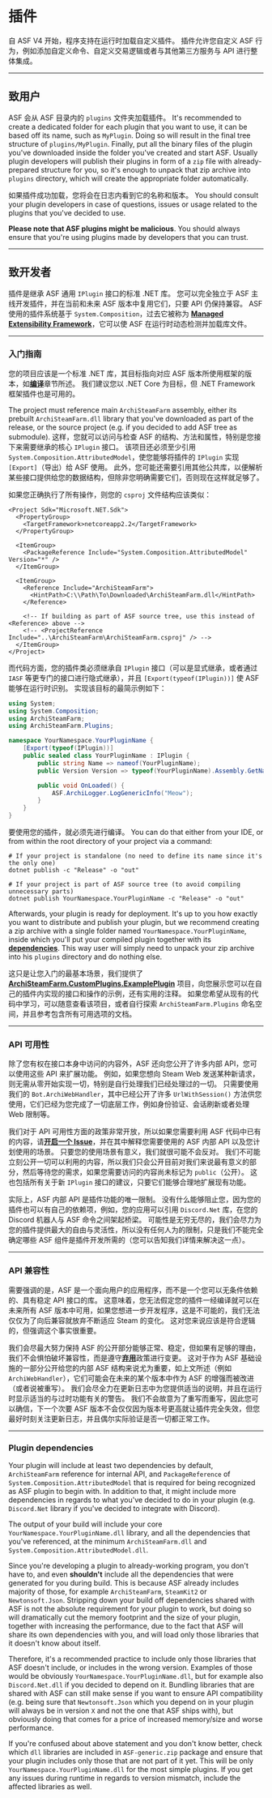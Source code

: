 # 插件

自 ASF V4 开始，程序支持在运行时加载自定义插件。 插件允许您自定义 ASF 行为，例如添加自定义命令、自定义交易逻辑或者与其他第三方服务与 API 进行整体集成。

* * *

## 致用户

ASF 会从 ASF 目录内的 `plugins` 文件夹加载插件。 It's recommended to create a dedicated folder for each plugin that you want to use, it can be based off its name, such as `MyPlugin`. Doing so will result in the final tree structure of `plugins/MyPlugin`. Finally, put all the binary files of the plugin you've downloaded inside the folder you've created and start ASF. Usually plugin developers will publish their plugins in form of a `zip` file with already-prepared structure for you, so it's enough to unpack that zip archive into `plugins` directory, which will create the appropriate folder automatically.

如果插件成功加载，您将会在日志内看到它的名称和版本。 You should consult your plugin developers in case of questions, issues or usage related to the plugins that you've decided to use.

**Please note that ASF plugins might be malicious**. You should always ensure that you're using plugins made by developers that you can trust.

* * *

## 致开发者

插件是继承 ASF 通用 `IPlugin` 接口的标准 .NET 库。 您可以完全独立于 ASF 主线开发插件，并在当前和未来 ASF 版本中复用它们，只要 API 仍保持兼容。 ASF 使用的插件系统基于 `System.Composition`，过去它被称为 **[Managed Extensibility Framework](https://docs.microsoft.com/dotnet/framework/mef)**，它可以使 ASF 在运行时动态检测并加载库文件。

* * *

### 入门指南

您的项目应该是一个标准 .NET 库，其目标指向对应 ASF 版本所使用框架的版本，如&#8203;**[编译](https://github.com/JustArchiNET/ArchiSteamFarm/wiki/Compilation)**&#8203;章节所述。 我们建议您以 .NET Core 为目标，但 .NET Framework 框架插件也是可用的。

The project must reference main `ArchiSteamFarm` assembly, either its prebuilt `ArchiSteamFarm.dll` library that you've downloaded as part of the release, or the source project (e.g. if you decided to add ASF tree as submodule). 这样，您就可以访问与检查 ASF 的结构、方法和属性，特别是您接下来需要继承的核心 `IPlugin` 接口。 该项目还必须至少引用 `System.Composition.AttributedModel`，使您能够将插件的 `IPlugin` 实现 `[Export]`（导出）给 ASF 使用。 此外，您可能还需要引用其他公共库，以便解析某些接口提供给您的数据结构，但除非您明确需要它们，否则现在这样就足够了。

如果您正确执行了所有操作，则您的 `csproj` 文件结构应该类似：

```csproj
<Project Sdk="Microsoft.NET.Sdk">
  <PropertyGroup>
    <TargetFramework>netcoreapp2.2</TargetFramework>
  </PropertyGroup>

  <ItemGroup>
    <PackageReference Include="System.Composition.AttributedModel" Version="*" />
  </ItemGroup>

  <ItemGroup>
    <Reference Include="ArchiSteamFarm">
      <HintPath>C:\\Path\To\Downloaded\ArchiSteamFarm.dll</HintPath>
    </Reference>

    <!-- If building as part of ASF source tree, use this instead of <Reference> above -->
    <!-- <ProjectReference Include="..\ArchiSteamFarm\ArchiSteamFarm.csproj" /> -->
  </ItemGroup>
</Project>
```

而代码方面，您的插件类必须继承自 `IPlugin` 接口（可以是显式继承，或者通过 `IASF` 等更专门的接口进行隐式继承），并且 `[Export(typeof(IPlugin))]` 使 ASF 能够在运行时识别。 实现该目标的最简示例如下：

```csharp
using System;
using System.Composition;
using ArchiSteamFarm;
using ArchiSteamFarm.Plugins;

namespace YourNamespace.YourPluginName {
    [Export(typeof(IPlugin))]
    public sealed class YourPluginName : IPlugin {
        public string Name => nameof(YourPluginName);
        public Version Version => typeof(YourPluginName).Assembly.GetName().Version;

        public void OnLoaded() {
            ASF.ArchiLogger.LogGenericInfo("Meow");
        }
    }
}
```

要使用您的插件，就必须先进行编译。 You can do that either from your IDE, or from within the root directory of your project via a command:

```shell
# If your project is standalone (no need to define its name since it's the only one)
dotnet publish -c "Release" -o "out"

# If your project is part of ASF source tree (to avoid compiling unnecessary parts)
dotnet publish YourNamespace.YourPluginName -c "Release" -o "out"
```

Afterwards, your plugin is ready for deployment. It's up to you how exactly you want to distribute and publish your plugin, but we recommend creating a zip archive with a single folder named `YourNamespace.YourPluginName`, inside which you'll put your compiled plugin together with its **[dependencies](#plugin-dependencies)**. This way user will simply need to unpack your zip archive into his `plugins` directory and do nothing else.

这只是让您入门的最基本场景，我们提供了 **[ArchiSteamFarm.CustomPlugins.ExamplePlugin](https://github.com/JustArchiNET/ArchiSteamFarm/tree/master/ArchiSteamFarm.CustomPlugins.ExamplePlugin)** 项目，向您展示您可以在自己的插件内实现的接口和操作的示例，还有实用的注释。 如果您希望从现有的代码中学习，可以随意查看该项目，或者自行探索 `ArchiSteamFarm.Plugins` 命名空间，并且参考包含所有可用选项的文档。

* * *

### API 可用性

除了您有权在接口本身中访问的内容外，ASF 还向您公开了许多内部 API，您可以使用这些 API 来扩展功能。 例如，如果您想向 Steam Web 发送某种新请求，则无需从零开始实现一切，特别是自行处理我们已经处理过的一切。 只需要使用我们的 `Bot.ArchiWebHandler`，其中已经公开了许多 `UrlWithSession()` 方法供您使用，它们已经为您完成了一切底层工作，例如身份验证、会话刷新或者处理 Web 限制等。

我们对于 API 可用性方面的政策非常开放，所以如果您需要利用 ASF 代码中已有的内容，请&#8203;**[开启一个 Issue](https://github.com/JustArchiNET/ArchiSteamFarm/issues)**，并在其中解释您需要使用的 ASF 内部 API 以及您计划使用的场景。 只要您的使用场景有意义，我们就很可能不会反对。 我们不可能立刻公开一切可以利用的内容，所以我们只会公开目前对我们来说最有意义的部分，然后等待您的需求，如果您需要访问的内容尚未标记为 `public`（公开）。 这也包括所有关于新 `IPlugin` 接口的建议，只要它们能够合理地扩展现有功能。

实际上，ASF 内部 API 是插件功能的唯一限制。 没有什么能够阻止您，因为您的插件也可以有自己的依赖项，例如，您的应用可以引用 `Discord.Net` 库，在您的 Discord 机器人与 ASF 命令之间架起桥梁。 可能性是无穷无尽的，我们会尽力为您的插件提供最大的自由与灵活性，所以没有任何人为的限制，只是我们不能完全确定哪些 ASF 组件是插件开发所需的（您可以告知我们详情来解决这一点）。

* * *

### API 兼容性

需要强调的是，ASF 是一个面向用户的应用程序，而不是一个您可以无条件依赖的、具有稳定 API 接口的库。 这意味着，您无法假定您的插件一经编译就可以在未来所有 ASF 版本中可用，如果您想进一步开发程序，这是不可能的，我们无法仅仅为了向后兼容就放弃不断适应 Steam 的变化。 这对您来说应该是符合逻辑的，但强调这个事实很重要。

我们会尽最大努力保持 ASF 的公开部分能够正常、稳定，但如果有足够的理由，我们不会惧怕破坏兼容性，而是遵守&#8203;**[弃用](https://github.com/JustArchiNET/ArchiSteamFarm/wiki/Deprecation)**&#8203;政策进行变更。 这对于作为 ASF 基础设施的一部分公开给您的内部 ASF 结构来说尤为重要，如上文所述（例如 `ArchiWebHandler`），它们可能会在未来的某个版本中作为 ASF 的增强而被改进（或者说被重写）。 我们会尽全力在更新日志中为您提供适当的说明，并且在运行时显示适当的与过时功能有关的警告。 我们不会故意为了重写而重写，因此您可以确信，下一个次要 ASF 版本不会仅仅因为版本号更高就让插件完全失效，但您最好时刻关注更新日志，并且偶尔实际验证是否一切都正常工作。

* * *

### Plugin dependencies

Your plugin will include at least two dependencies by default, `ArchiSteamFarm` reference for internal API, and `PackageReference` of `System.Composition.AttributedModel` that is required for being recognized as ASF plugin to begin with. In addition to that, it might include more dependencies in regards to what you've decided to do in your plugin (e.g. `Discord.Net` library if you've decided to integrate with Discord).

The output of your build will include your core `YourNamespace.YourPluginName.dll` library, and all the dependencies that you've referenced, at the minimum `ArchiSteamFarm.dll` and `System.Composition.AttributedModel.dll`.

Since you're developing a plugin to already-working program, you don't have to, and even **shouldn't** include all the dependencies that were generated for you during build. This is because ASF already includes majority of those, for example `ArchiSteamFarm`, `SteamKit2` or `Newtonsoft.Json`. Stripping down your build off dependencies shared with ASF is not the absolute requirement for your plugin to work, but doing so will dramatically cut the memory footprint and the size of your plugin, together with increasing the performance, due to the fact that ASF will share its own dependencies with you, and will load only those libraries that it doesn't know about itself.

Therefore, it's a recommended practice to include only those libraries that ASF doesn't include, or includes in the wrong version. Examples of those would be obviously `YourNamespace.YourPluginName.dll`, but for example also `Discord.Net.dll` if you decided to depend on it. Bundling libraries that are shared with ASF can still make sense if you want to ensure API compatibility (e.g. being sure that `Newtonsoft.Json` which you depend on in your plugin will always be in version `X` and not the one that ASF ships with), but obviously doing that comes for a price of increased memory/size and worse performance.

If you're confused about above statement and you don't know better, check which `dll` libraries are included in `ASF-generic.zip` package and ensure that your plugin includes only those that are not part of it yet. This will be only `YourNamespace.YourPluginName.dll` for the most simple plugins. If you get any issues during runtime in regards to version mismatch, include the affected libraries as well.